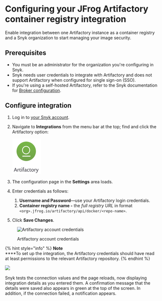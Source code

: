 # Configuring your JFrog Artifactory container registry integration

Enable integration between one Artifactory instance as a container registry and a Snyk organization to start managing your image security.

## Prerequisites

* You must be an administrator for the organization you're configuring in Snyk.
* Snyk needs user credentials to integrate with Artifactory and does not support Artifactory when configured for single sign-on (SSO).
* If you're using a self-hosted Artifactory, refer to the Snyk documentation for [Broker configuration](../../../../features/snyk-broker/snyk-broker-container-registry-agent/).

## Configure integration

1. Log in to [your Snyk account](https://app.snyk.io).
2.  Navigate to **Integrations** from the menu bar at the top; find and click the Artifactory option:

    <img src="../../../../.gitbook/assets/image (57).png" alt="Artifactory icon" data-size="original">
3. The configuration page in the **Settings** area loads.
4. Enter credentials as follows:
   1. **Username and Password**—use your Artifactory login credentials.
   2. **Container registry name -** the _full registry URL_ in format `<org>.jfrog.io/artifactory/api/docker/<repo-name>`.
5. Click **Save Changes**.

<figure><img src="https://user-images.githubusercontent.com/112600/144875482-078b715e-2834-469b-9983-7e88a65f175e.png" alt="Artifactory account credentials"><figcaption><p>Artifactory account credentials</p></figcaption></figure>

{% hint style="info" %}
**Note**\
\*\*\*\*To set up the integration, the Artifactory credentials should have read at least permissions to the relevant Artifactory repository.
{% endhint %}

![](../../../../.gitbook/assets/uuid-3b329a90-394f-5ab3-af84-658b41a1edc0-en.png)

Snyk tests the connection values and the page reloads, now displaying integration details as you entered them. A confirmation message that the details were saved also appears in green at the top of the screen. In addition, if the connection failed, a notification appears.
